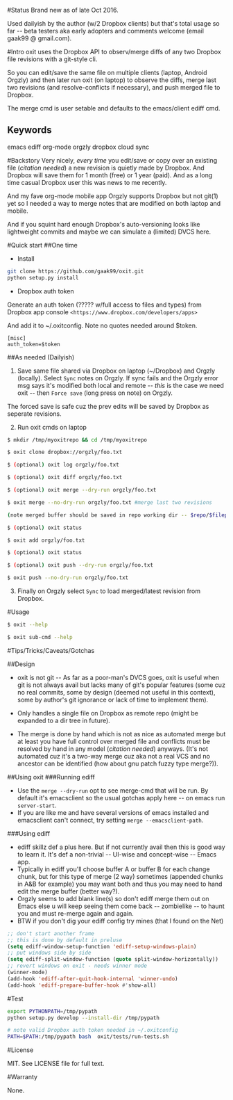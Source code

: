 #Status
Brand new as of late Oct 2016.

Used dailyish by the author (w/2 Dropbox clients) but that's total usage so far -- beta testers aka early adopters and comments welcome (email gaak99 @ gmail.com).

#Intro
oxit uses the Dropbox API to observ/merge diffs of any two Dropbox file revisions with a git-style cli.

So you can edit/save the same file on multiple clients (laptop, Android Orgzly) and then later run oxit (on laptop) to observe the diffs, merge last two revisions (and resolve-conflicts if necessary), and push merged file to Dropbox.

The merge cmd is user setable and defaults to the emacs/client ediff cmd.

## Keywords
emacs ediff org-mode orgzly dropbox cloud sync

#Backstory
Very nicely, *every time* you edit/save or copy over an existing file (_citation needed_) a new revision is quietly made by Dropbox.
And Dropbox will save them for 1 month (free) or 1 year (paid).
And as a long time casual Dropbox user this was news to me recently.

And my fave org-mode mobile app Orgzly supports Dropbox but not git(1) yet so I needed a way to merge notes that are modified on both laptop and mobile.

And if you squint hard enough Dropbox's auto-versioning looks like lightweight commits and maybe we can simulate a (limited) DVCS here.

#Quick start
##One time
* Install

```bash
git clone https://github.com/gaak99/oxit.git
python setup.py install 
```
* Dropbox auth token

Generate an auth token (????? w/full access to files and types) from Dropbox app console
   `<https://www.dropbox.com/developers/apps>`
   
And add it to ~/.oxitconfig. Note no quotes needed around $token.

```
[misc]
auth_token=$token
```

##As needed (Dailyish)

1. Save same file shared via Dropbox on laptop (~/Dropbox) and Orgzly (locally).
Select `Sync` notes on Orgzly.
If sync fails and the Orgzly error msg says it's modified both local and remote -- *this* is the case we need oxit -- then `Force save` (long press on note) on Orgzly.

The forced save is safe cuz the prev edits will be saved by Dropbox as seperate revisions.

2. Run oxit cmds on laptop

```bash
$ mkdir /tmp/myoxitrepo && cd /tmp/myoxitrepo 

$ oxit clone dropbox://orgzly/foo.txt

$ (optional) oxit log orgzly/foo.txt

$ (optional) oxit diff orgzly/foo.txt

$ (optional) oxit merge --dry-run orgzly/foo.txt

$ oxit merge --no-dry-run orgzly/foo.txt #merge last two revisions

(note merged buffer should be saved in repo working dir -- $repo/$filepath, *not* under $repo/.oxit/)

$ (optional) oxit status

$ oxit add orgzly/foo.txt

$ (optional) oxit status

$ (optional) oxit push --dry-run orgzly/foo.txt

$ oxit push --no-dry-run orgzly/foo.txt
```

3. Finally on Orgzly select `Sync` to load merged/latest revision from Dropbox.


#Usage
```bash
$ oxit --help

$ oxit sub-cmd --help
```


#Tips/Tricks/Caveats/Gotchas

##Design
* oxit is not git -- As far as a poor-man's DVCS goes, oxit is useful when git is not always avail but lacks many of git's popular features (some cuz no real commits, some by design (deemed not useful in this context), some by author's git ignorance or lack of time to implement them).

* Only handles a single file on Dropbox as remote repo (might be expanded to a dir tree in future). 

* The merge is done by hand which is not as nice as automated merge but at least you have full control over merged file and conflicts must be resolved by hand in any model (_citation needed_) anyways.
(It's not automated cuz it's a two-way merge cuz aka not a real VCS and no ancestor can be identified (how about gnu patch fuzzy type merge?)).

##Using oxit
###Running ediff
* Use the ```merge --dry-run``` opt to see merge-cmd that will be run.
By default it's emacsclient so the usual gotchas apply here -- on emacs run ```server-start```.
* If you are like me and have several versions of emacs installed and emacsclient can't connect, try setting  ```merge --emacsclient-path```.

###Using ediff
* ediff skillz def a plus here. But if not currently avail then this is good way to learn it. It's def a non-trivial -- UI-wise and concept-wise  -- Emacs app.
* Typically in ediff you'll choose buffer A or buffer B for each change chunk, but for this type of merge (2 way) sometimes (appended chunks in A&B for example) you may want both and thus you may need to hand edit the merge buffer (better way?).
* Orgzly seems to add blank line(s) so don't ediff merge them out on Emacs else u will keep seeing them come back -- zombielike --  to haunt you and must re-merge again and again.
* BTW if you don't dig your ediff config try mines (that I found on the Net)

```lisp
;; don't start another frame
;; this is done by default in preluse
(setq ediff-window-setup-function 'ediff-setup-windows-plain)
;; put windows side by side
(setq ediff-split-window-function (quote split-window-horizontally))
;; revert windows on exit - needs winner mode
(winner-mode)
(add-hook 'ediff-after-quit-hook-internal 'winner-undo)
(add-hook 'ediff-prepare-buffer-hook #'show-all)
```

#Test

```bash
export PYTHONPATH=/tmp/pypath
python setup.py develop --install-dir /tmp/pypath

# note valid Dropbox auth token needed in ~/.oxitconfig
PATH=$PATH:/tmp/pypath bash  oxit/tests/run-tests.sh
```

#License

MIT.  See LICENSE file for full text.

#Warranty
 
None.
